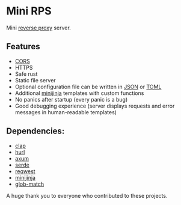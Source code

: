 # Mini RPS

Mini [reverse proxy](https://en.wikipedia.org/wiki/Reverse_proxy) server.

## Features
 - [CORS](https://developer.mozilla.org/en-US/docs/Web/HTTP/CORS)
 - HTTPS
 - Safe rust
 - Static file server
 - Optional configuration file can be written in
[JSON](https://www.json.org/json-en.html) or
[TOML](https://toml.io/en/)
 - Additional [minijinja](https://github.com/mitsuhiko/minijinja) templates with custom functions
 - No panics after startup (every panic is a bug)
 - Good debugging experience (server displays requests and error messages in human-readable templates)

## Dependencies:
 - [clap](https://github.com/clap-rs/clap)
 - [hurl](https://github.com/Orange-OpenSource/hurl)
 - [axum](https://github.com/tokio-rs/axum)
 - [serde](https://github.com/serde-rs/serde)
 - [reqwest](https://github.com/seanmonstar/reqwest)
 - [minijinja](https://github.com/mitsuhiko/minijinja)
 - [glob-match](https://github.com/devongovett/glob-match)

A huge thank you to everyone who contributed to these projects.